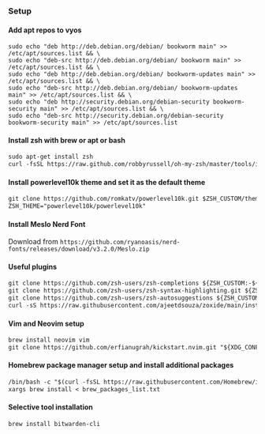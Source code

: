  ### Setup

#### Add apt repos to vyos
```shell
sudo echo "deb http://deb.debian.org/debian/ bookworm main" >> /etc/apt/sources.list && \
sudo echo "deb-src http://deb.debian.org/debian/ bookworm main" >> /etc/apt/sources.list && \
sudo echo "deb http://deb.debian.org/debian/ bookworm-updates main" >> /etc/apt/sources.list && \
sudo echo "deb-src http://deb.debian.org/debian/ bookworm-updates main" >> /etc/apt/sources.list && \
sudo echo "deb http://security.debian.org/debian-security bookworm-security main" >> /etc/apt/sources.list && \
sudo echo "deb-src http://security.debian.org/debian-security bookworm-security main" >> /etc/apt/sources.list

```
#### Install zsh with brew or apt or bash
```markdown
sudo apt-get install zsh
curl -fsSL https://raw.github.com/robbyrussell/oh-my-zsh/master/tools/install.sh | bash
```
#### Install powerlevel10k theme and set it as the default theme

```markdown
git clone https://github.com/romkatv/powerlevel10k.git $ZSH_CUSTOM/themes/powerlevel10k
ZSH_THEME="powerlevel10k/powerlevel10k"
```
#### Install Meslo Nerd Font

Download from `https://github.com/ryanoasis/nerd-fonts/releases/download/v3.2.0/Meslo.zip`

#### Useful plugins

```markdown
git clone https://github.com/zsh-users/zsh-completions ${ZSH_CUSTOM:-${ZSH:-~/.oh-my-zsh}/custom}/plugins/zsh-completions
git clone https://github.com/zsh-users/zsh-syntax-highlighting.git ${ZSH_CUSTOM:-~/.oh-my-zsh/custom}/plugins/zsh-syntax-highlighting
git clone https://github.com/zsh-users/zsh-autosuggestions ${ZSH_CUSTOM:-~/.oh-my-zsh/custom}/plugins/zsh-autosuggestions
curl -sS https://raw.githubusercontent.com/ajeetdsouza/zoxide/main/install.sh | bash
```
#### Vim and Neovim setup

```markdown
brew install neovim vim
git clone https://github.com/erfianugrah/kickstart.nvim.git "${XDG_CONFIG_HOME:-$HOME/.config}"/nvim
```
#### Homebrew package manager setup and install additional packages

```markdown
/bin/bash -c "$(curl -fsSL https://raw.githubusercontent.com/Homebrew/install/HEAD/install.sh)"
xargs brew install < brew_packages_list.txt
```
#### Selective tool installation

```markdown
brew install bitwarden-cli
```
